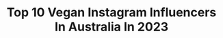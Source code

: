 ---
title: Top 10 Vegan Instagram Influencers In Australia In 2023
description: >-
  Find top vegan Instagram influencers in Australia in 2023. Most popular hashtags: #vegan #veganfood #dessert.
platform: Instagram
hits: 160
text_top: Identify the top-rated Instagram accounts on inBeat.
text_bottom: Our database holds 160 Instagram influencers like this in Australia for you to work with.
profiles:
  - username: "that_vegan_dad"
    fullname: >-
      Jack Rock ~ Vegan Recipes ~ Vegan Memes ~ Vegan Lunchbox
    bio: >-
      🌱Making vegan more accessible w/ recipes, humour & more! MY FREE LUNCH BOX EBOOK ⬇️ • @macr0mike dc - AMB-JACKR
    location: "Australia"
    followers: 15267
    engagement: 281
    commentsToLikes: 0.189248
    id: cl48q93pqm8ek0i23ggirim9w
    verified: false
    hashtags: "#easyrecipes, #veganrecipes, #easyveganrecipes, #vegansofig"
  - username: "veganonthegc"
    fullname: >-
      Jane | vegan on the Gold Coast | vegan recipes
    bio: >-
      Reels |Recipes |Reviews 📧 15% @froothie VeganontheGC15 10% @plantbasedhamperco VEGANONTHEGC 10% @candyqueensau VEGANONTHEGC
    location: "Australia"
    followers: 11469
    engagement: 174
    commentsToLikes: 0.230583
    id: cl48q93z8m8mt0i23e4ed1q9s
    verified: false
    hashtags: "#veganfoodporn, #vegano, #brisbanevegans, #burgerporn"
  - username: "alexander__glover"
    fullname: >-
      Vegan 🐐
    bio: >-
      🌱Vegan resources @21days2vegan @thebasic_vegan 🌳Ambassador @4ocean @halfcutorg 🎙Podcast: 21days2vegan by Alexander Glover
    location: "Australia"
    followers: 70986
    engagement: 252
    commentsToLikes: 0.031656
    id: ck6u6l1ehg7nx0j71psjg3plm
    verified: false
    hashtags: "#peace, #vegans, #environmentallyfriendly, #ecofriendly"
  - username: "chrismif"
    fullname: >-
      Chris
    bio: >-
      🇦🇺 Aussie 🇲🇹 Maltese 🇨🇭 Living in Zürich 🌱 #vegan 👯‍♂️ #dancer 🙏 #yogi 🎮 #gamer ♒️ #aquarius
    location: "Australia"
    followers: 9068
    engagement: 1277
    commentsToLikes: 0.023264
    id: ck5c2qebzxro20i113qoav1dl
    verified: false
    hashtags: "#betreat, #beard, #stretch, #imerovigli"
  - username: "agirlnamedally"
    fullname: >-
      Ally Sheehan ☁️🪐🌸🌈✨
    bio: >-
      ⚡️ youtuber + curator of casual magic ✈️ travel | vegan things | self love | camp girl 💌 allysheehan@hotmail.com
    location: "Australia"
    followers: 51900
    engagement: 315
    commentsToLikes: 0.033002
    id: ck6u85zj0pmp80j71wpot7l46
    verified: false
    hashtags: "#cashrewardsau, #fujiinstaxaus, #mini40, #giveyourtake"
  - username: "rhiaannonc"
    fullname: >-
      𝔯𝔥𝔦 𝔯𝔥𝔦
    bio: >-
      𝖆𝖚𝖘𝖙𝖗𝖆𝖑𝖎𝖆𝖓 𝖆𝖖𝖚𝖆𝖗𝖎𝖚𝖘 𝖕𝖗𝖎𝖓𝖈𝖊𝖘𝖘 • living by the sea in brighton, uk • vegan 4eva • be kind always 💖🧡 • 💌:rhiannoncbusiness@gmail.com
    location: "Australia"
    followers: 10176
    engagement: 889
    commentsToLikes: 0.040938
    id: ck9wfbsoao5ox0j78z57epfb6
    verified: false
    hashtags: "#blondeshavemorefun, #blessed, #blessedbythebest"
  - username: "jessicagracewhalen"
    fullname: >-
      Jessica Whalen
    bio: >-
      Aussie in Dubai & the skies ☁️ 23 🦂 TikTok 230k I have blogs & guides on responsible travel, veganism (plant killing🪴) & other adventures..🧗‍♀️🌋🌏👩‍✈️🤿
    location: "Australia"
    followers: 27788
    engagement: 444
    commentsToLikes: 0.018894
    id: ck0ucnqnmh8h90i1968t7oiwf
    verified: false
    hashtags: "#femaletravel, #flightattendant, #aviation, #mauritius"
  - username: "nataliamav"
    fullname: >-
      Natalia Mav
    bio: >-
      📍 Melb/LA 🎮 TTV NataliaMav 📲 Trainer @nataliamavfitness 💪🏻 35-min workouts 🥘 Reg, vegan & veg 🏋🏻‍♀️ Home/Gym programs 📲 Start your journey today ↩️
    location: "Australia"
    followers: 224829
    engagement: 120
    commentsToLikes: 0.358943
    id: ck5hpibmprexk0i11k1p7etvr
    verified: false
    hashtags: "#health, #fit, #fitnessmotivation, #workout"
  - username: "dewii.veg"
    fullname: >-
      Dewii
    bio: >-
      Nutrition and fitness coach | Author of the books “Vegan Guide” and “Eco Guide” | Activist 📍 Argentina 📩 info@dewi.cz
    location: "Australia"
    followers: 82805
    engagement: 787
    commentsToLikes: 0.009887
    id: ck5zpn72zsywl0i148khl2952
    verified: false
    hashtags: "#zapokusybezzvirat, #endanimaltesting, #keepthecagesempty, #singlefornomadlife"
  - username: "silviaschinstyle"
    fullname: >-
      Silvia❤️❤️❤️
    bio: >-
      💜 Sustainable 💜Saar-Pfalz-Kreis 💜healthy sporty 💜ü50 veggie vegan addict 💜age is only a number 💜selflove 💜positivity 💜Impressum
    location: "Australia"
    followers: 35564
    engagement: 117
    commentsToLikes: 0.310357
    id: ckapca51k2znk0i78ihppw2bn
    verified: false
    hashtags: "#effortlesschic, #blackandwhite, #naturewoman, #naturephotography"
---